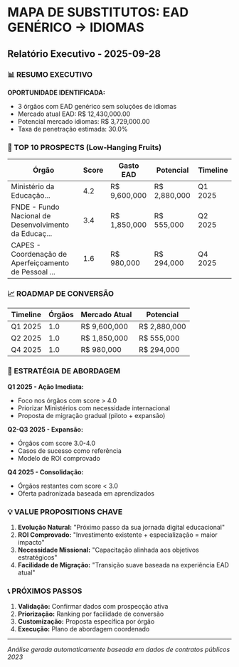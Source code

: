 
# MAPA DE SUBSTITUTOS: EAD GENÉRICO → IDIOMAS
## Relatório Executivo - 2025-09-28

### 📊 RESUMO EXECUTIVO

**OPORTUNIDADE IDENTIFICADA:**
- 3 órgãos com EAD genérico sem soluções de idiomas
- Mercado atual EAD: R$ 12,430,000.00
- Potencial mercado idiomas: R$ 3,729,000.00
- Taxa de penetração estimada: 30.0%

### 🎯 TOP 10 PROSPECTS (Low-Hanging Fruits)

| Órgão | Score | Gasto EAD | Potencial | Timeline |
|-------|-------|-----------|-----------|----------|
| Ministério da Educação... | 4.2 | R$ 9,600,000 | R$ 2,880,000 | Q1 2025 |
| FNDE - Fundo Nacional de Desenvolvimento da Educaç... | 3.4 | R$ 1,850,000 | R$ 555,000 | Q2 2025 |
| CAPES - Coordenação de Aperfeiçoamento de Pessoal ... | 1.6 | R$ 980,000 | R$ 294,000 | Q4 2025 |


### 📈 ROADMAP DE CONVERSÃO

| Timeline | Órgãos | Mercado Atual | Potencial |
|----------|--------|---------------|-----------|
| Q1 2025 | 1.0 | R$ 9,600,000 | R$ 2,880,000 |
| Q2 2025 | 1.0 | R$ 1,850,000 | R$ 555,000 |
| Q4 2025 | 1.0 | R$ 980,000 | R$ 294,000 |


### 🎯 ESTRATÉGIA DE ABORDAGEM

**Q1 2025 - Ação Imediata:**
- Foco nos órgãos com score > 4.0
- Priorizar Ministérios com necessidade internacional
- Proposta de migração gradual (piloto + expansão)

**Q2-Q3 2025 - Expansão:**
- Órgãos com score 3.0-4.0
- Casos de sucesso como referência
- Modelo de ROI comprovado

**Q4 2025 - Consolidação:**
- Órgãos restantes com score < 3.0
- Oferta padronizada baseada em aprendizados

### 💡 VALUE PROPOSITIONS CHAVE

1. **Evolução Natural:** "Próximo passo da sua jornada digital educacional"
2. **ROI Comprovado:** "Investimento existente + especialização = maior impacto"
3. **Necessidade Missional:** "Capacitação alinhada aos objetivos estratégicos"
4. **Facilidade de Migração:** "Transição suave baseada na experiência EAD atual"

### 📞 PRÓXIMOS PASSOS

1. **Validação:** Confirmar dados com prospecção ativa
2. **Priorização:** Ranking por facilidade de conversão
3. **Customização:** Proposta específica por órgão
4. **Execução:** Plano de abordagem coordenado

---
*Análise gerada automaticamente baseada em dados de contratos públicos 2023*
